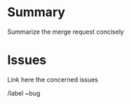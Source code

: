 # Summary

Summarize the merge request concisely

# Issues

Link here the concerned issues

/label ~bug
